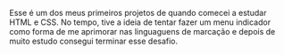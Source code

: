 Esse é um dos meus primeiros projetos de quando comecei a estudar HTML e CSS.
No tempo, tive a ideia de tentar fazer um menu indicador como forma de me aprimorar nas linguaguens de marcação
e depois de muito estudo consegui terminar esse desafio. 
